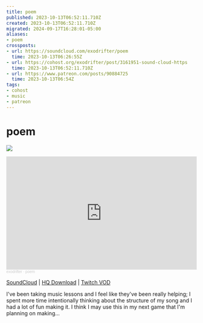 ```yaml
---
title: poem
published: 2023-10-13T06:52:11.710Z
created: 2023-10-13T06:52:11.710Z
migrated: 2024-09-17T16:28:01-05:00
aliases:
- poem
crossposts:
- url: https://soundcloud.com/exodrifter/poem
  time: 2023-10-13T06:26:55Z
- url: https://cohost.org/exodrifter/post/3161951-sound-cloud-https
  time: 2023-10-13T06:52:11.710Z
- url: https://www.patreon.com/posts/90884725
  time: 2023-10-13T06:54Z
tags:
- cohost
- music
- patreon
---
```


# poem

![](20231013065211-poem.png)

<iframe width="100%" height="300" scrolling="no" frameborder="no" allow="autoplay" src="https://w.soundcloud.com/player/?url=https%3A//api.soundcloud.com/tracks/1639444155&color=%23ff5500&auto_play=false&hide_related=false&show_comments=true&show_user=true&show_reposts=false&show_teaser=true&visual=true"></iframe><div style="font-size: 10px; color: #cccccc;line-break: anywhere;word-break: normal;overflow: hidden;white-space: nowrap;text-overflow: ellipsis; font-family: Interstate,Lucida Grande,Lucida Sans Unicode,Lucida Sans,Garuda,Verdana,Tahoma,sans-serif;font-weight: 100;"><a href="https://soundcloud.com/exodrifter" title="exodrifter" target="_blank" style="color: #cccccc; text-decoration: none;">exodrifter</a> · <a href="https://soundcloud.com/exodrifter/poem" title="poem" target="_blank" style="color: #cccccc; text-decoration: none;">poem</a></div>

[SoundCloud](https://soundcloud.com/exodrifter/poem) | [HQ Download](https://www.patreon.com/posts/90884725) | [Twitch VOD](https://www.twitch.tv/videos/1949635035)

I've been taking music lessons and I feel like they've been really helping; I spent more time intentionally thinking about the structure of my song and I had a lot of fun making it. I think I may use this in my next game that I'm planning on making...
